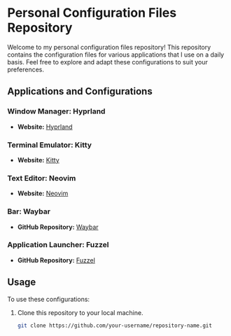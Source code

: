 # Personal Configuration Files Repository

Welcome to my personal configuration files repository! This repository contains the configuration files for various applications that I use on a daily basis. Feel free to explore and adapt these configurations to suit your preferences.

## Applications and Configurations

### Window Manager: Hyprland
- **Website:** [Hyprland](https://github.com/hyprwm/Hyprland)

### Terminal Emulator: Kitty
- **Website:** [Kitty](https://sw.kovidgoyal.net/kitty/)

### Text Editor: Neovim
- **Website:** [Neovim](https://neovim.io/)

### Bar: Waybar
- **GitHub Repository:** [Waybar](https://github.com/Alexays/Waybar)

### Application Launcher: Fuzzel
- **GitHub Repository:** [Fuzzel](https://github.com/joshkuhns/fuzzel)

## Usage

To use these configurations:

1. Clone this repository to your local machine.
   ```bash
   git clone https://github.com/your-username/repository-name.git

